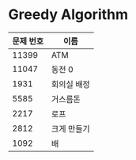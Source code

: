 # Greedy Algorithm

| 문제 번호 | 이름        |
| --------- | ----------- |
| 11399     | ATM         |
| 11047     | 동전 0      |
| 1931      | 회의실 배정 |
| 5585      | 거스름돈    |
| 2217      | 로프        |
| 2812      | 크게 만들기 |
| 1092      | 배          |

